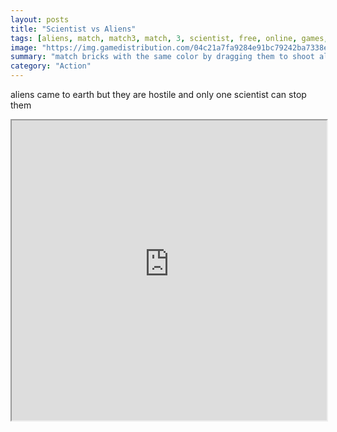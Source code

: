 ```yaml
---
layout: posts
title: "Scientist vs Aliens"
tags: [aliens, match, match3, match, 3, scientist, free, online, games, oyna, game, free, games, play, play, games]
image: "https://img.gamedistribution.com/04c21a7fa9284e91bc79242ba7338ee4.jpg"
summary: "match bricks with the same color by dragging them to shoot aliens  free online games oyna game free games play play games"
category: "Action"
---
```


aliens came to earth but they are hostile and only one scientist can stop them

<iframe width="100%" height="480px;" src="https://html5.gamedistribution.com/04c21a7fa9284e91bc79242ba7338ee4/"></iframe>